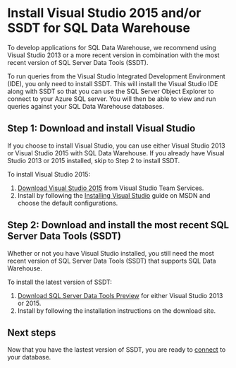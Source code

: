 <properties
   pageTitle="Install Visual Studio and/or SSDT for SQL Data Warehouse | Microsoft Azure"
   description="Install Visual Studio and/or SSDT development tools for Azure SQL Data Warehouse"
   services="sql-data-warehouse"
   documentationCenter="NA"
   authors="twounder"
   manager="barbkess"
   editor=""/>

<tags
   ms.service="sql-data-warehouse"
   ms.devlang="NA"
   ms.topic="get-started-article"
   ms.tgt_pltfrm="NA"
   ms.workload="data-services"
   ms.date="01/07/2016"
   ms.author="mausher;barbkess;sonyama"/>

# Install Visual Studio 2015 and/or SSDT for SQL Data Warehouse

To develop applications for SQL Data Warehouse, we recommend using Visual Studio 2013 or a more recent version in combination with the most recent version of SQL Server Data Tools (SSDT). 

To run queries from the Visual Studio Integrated Development Environment (IDE), you only need to install SSDT. This will install the Visual Studio IDE along with SSDT so that you can use the SQL Server Object Explorer to connect to your Azure SQL server. You will then be able to view and run queries against your SQL Data Warehouse databases.


## Step 1: Download and install Visual Studio

If you choose to install Visual Studio, you can use either Visual Studio 2013 or Visual Studio 2015 with SQL Data Warehouse. If you already have Visual Studio 2013 or 2015 installed, skip to Step 2 to install SSDT. 

To install Visual Studio 2015:

1. [Download Visual Studio 2015](https://www.visualstudio.com/downloads) from Visual Studio Team Services. 
2. Install by following the [Installing Visual Studio](https://msdn.microsoft.com/library/e2h7fzkw.aspx) guide on MSDN and choose the default configurations.

## Step 2: Download and install the most recent SQL Server Data Tools (SSDT) 

Whether or not you have Visual Studio installed, you still need the most recent version of SQL Server Data Tools (SSDT) that supports SQL Data Warehouse.

To install the latest version of SSDT:

1. [Download SQL Server Data Tools Preview](https://msdn.microsoft.com/library/mt204009.aspx) for either Visual Studio 2013 or 2015.
2. Install by following the installation instructions on the download site.

## Next steps

Now that you have the lastest version of SSDT, you are ready to [connect](./sql-data-warehouse-get-started-connect.md) to your database.

<!--Anchors-->

<!--Image references-->

